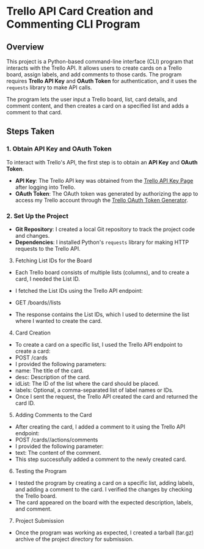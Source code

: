 # Trello API Card Creation and Commenting CLI Program

## Overview
This project is a Python-based command-line interface (CLI) program that interacts with the Trello API. It allows users to create cards on a Trello board, assign labels, and add comments to those cards. The program requires **Trello API Key** and **OAuth Token** for authentication, and it uses the `requests` library to make API calls.

The program lets the user input a Trello board, list, card details, and comment content, and then creates a card on a specified list and adds a comment to that card.

## Steps Taken

### 1. **Obtain API Key and OAuth Token**
To interact with Trello's API, the first step is to obtain an **API Key** and **OAuth Token**.

- **API Key**: The Trello API key was obtained from the [Trello API Key Page](https://trello.com/app-key) after logging into Trello.
- **OAuth Token**: The OAuth token was generated by authorizing the app to access my Trello account through the [Trello OAuth Token Generator](https://trello.com/1/authorize).

### 2. **Set Up the Project**
- **Git Repository**: I created a local Git repository to track the project code and changes.
- **Dependencies**: I installed Python's `requests` library for making HTTP requests to the Trello API.

3. Fetching List IDs for the Board
- Each Trello board consists of multiple lists (columns), and to create a card, I needed the List ID.

- I fetched the List IDs using the Trello API endpoint:
- GET /boards/<board-id>/lists
- The response contains the List IDs, which I used to determine the list where I wanted to create the card.

4. Card Creation
- To create a card on a specific list, I used the Trello API endpoint to create a card:
- POST /cards
- I provided the following parameters:
- name: The title of the card.
- desc: Description of the card.
- idList: The ID of the list where the card should be placed.
- labels: Optional, a comma-separated list of label names or IDs.
- Once I sent the request, the Trello API created the card and returned the card ID.

5. Adding Comments to the Card
- After creating the card, I added a comment to it using the Trello API endpoint:
- POST /cards/<card-id>/actions/comments
- I provided the following parameter:
- text: The content of the comment.
- This step successfully added a comment to the newly created card.
6. Testing the Program
- I tested the program by creating a card on a specific list, adding labels, and adding a comment to the card. I verified the changes by checking the Trello board.
- The card appeared on the board with the expected description, labels, and comment.

7. Project Submission
- Once the program was working as expected, I created a tarball (tar.gz) archive of the project directory for submission.
